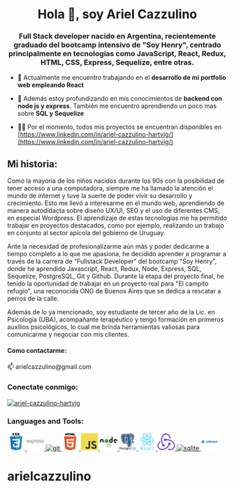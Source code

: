 <h1 align="center">Hola 👋, soy Ariel Cazzulino</h1>
<h3 align="center">Full Stack developer nacido en Argentina, recientemente graduado del bootcamp intensivo de "Soy Henry", centrado principalmente en tecnologías como JavaScript, React, Redux, HTML, CSS, Express, Sequelize, entre otras.</h3>

- 🔭 Actualmente me encuentro trabajando en el **desarrollo de mi portfolio web empleando React**

- 🌱 Además estoy profundizando en mis conocimientos de **backend con node js y express**. También me encuentro aprendiendo un poco mas sobre **SQL y Sequelize**

- 👨‍💻 Por el momento, todos mis proyectos se encuentran disponibles en [https://www.linkedin.com/in/ariel-cazzulino-hartvig/](https://www.linkedin.com/in/ariel-cazzulino-hartvig/)

<h2>Mi historia:</h2>
<p>Como la mayoría de los niños nacidos durante los 90s con la posibilidad de tener acceso a una computadora, siempre me ha llamado la atención el mundo de internet y tuve la suerte de poder vivir su desarrollo y crecimiento. Esto me llevó a interesarme en el mundo web, aprendiendo de manera autodidacta sobre diseño UX/UI, SEO y el uso de diferentes CMS, en especial Wordpress. El aprendizaje de estas tecnologías me ha permitido trabajar en proyectos destacados, como por ejemplo, realizando un trabajo en conjunto al sector apícola del gobierno de Uruguay. 

Ante la necesidad de profesionalizarme aún más y poder dedicarme a tiempo completo a lo que me apasiona, he decidido aprender a programar a través de la carrera de "Fullstack Developer" del bootcamp "Soy Henry", donde he aprendido Javascript, React, Redux, Node, Express, SQL, Sequelize, PostgreSQL, Git y Github. Durante la etapa del proyecto final, he tenido la oportunidad de trabajar en un proyecto real para "El campito refugio", una reconocida ONG de Buenos Aires que se dedica a rescatar a perros de la calle. 

Además de lo ya mencionado, soy estudiante de tercer año de la Lic. en Psicología (UBA), acompañante terapéutico y tengo formación en primeros auxilios psicológicos, lo cual me brinda herramientas valiosas para comunicarme y negociar con mis clientes.
</p>

<h4>Como contactarme:</h4>
📫 arielcazzulino@gmail.com </br>

<h3 align="left">Conectate conmigo:</h3>
<p align="left">
<a href="https://linkedin.com/in/ariel-cazzulino-hartvig" target="blank"><img align="center" src="https://raw.githubusercontent.com/rahuldkjain/github-profile-readme-generator/master/src/images/icons/Social/linked-in-alt.svg" alt="ariel-cazzulino-hartvig" height="30" width="40" /></a>
</p>

<h3 align="left">Languages and Tools:</h3>
<p align="left"> <a href="https://www.w3schools.com/css/" target="_blank" rel="noreferrer"> <img src="https://raw.githubusercontent.com/devicons/devicon/master/icons/css3/css3-original-wordmark.svg" alt="css3" width="40" height="40"/> </a> <a href="https://expressjs.com" target="_blank" rel="noreferrer"> <img src="https://raw.githubusercontent.com/devicons/devicon/master/icons/express/express-original-wordmark.svg" alt="express" width="40" height="40"/> </a> <a href="https://git-scm.com/" target="_blank" rel="noreferrer"> <img src="https://www.vectorlogo.zone/logos/git-scm/git-scm-icon.svg" alt="git" width="40" height="40"/> </a> <a href="https://www.w3.org/html/" target="_blank" rel="noreferrer"> <img src="https://raw.githubusercontent.com/devicons/devicon/master/icons/html5/html5-original-wordmark.svg" alt="html5" width="40" height="40"/> </a> <a href="https://developer.mozilla.org/en-US/docs/Web/JavaScript" target="_blank" rel="noreferrer"> <img src="https://raw.githubusercontent.com/devicons/devicon/master/icons/javascript/javascript-original.svg" alt="javascript" width="40" height="40"/> </a> <a href="https://nodejs.org" target="_blank" rel="noreferrer"> <img src="https://raw.githubusercontent.com/devicons/devicon/master/icons/nodejs/nodejs-original-wordmark.svg" alt="nodejs" width="40" height="40"/> </a> <a href="https://www.postgresql.org" target="_blank" rel="noreferrer"> <img src="https://raw.githubusercontent.com/devicons/devicon/master/icons/postgresql/postgresql-original-wordmark.svg" alt="postgresql" width="40" height="40"/> </a> <a href="https://reactjs.org/" target="_blank" rel="noreferrer"> <img src="https://raw.githubusercontent.com/devicons/devicon/master/icons/react/react-original-wordmark.svg" alt="react" width="40" height="40"/> </a> <a href="https://redux.js.org" target="_blank" rel="noreferrer"> <img src="https://raw.githubusercontent.com/devicons/devicon/master/icons/redux/redux-original.svg" alt="redux" width="40" height="40"/> </a> <a href="https://www.sqlite.org/" target="_blank" rel="noreferrer"> <img src="https://www.vectorlogo.zone/logos/sqlite/sqlite-icon.svg" alt="sqlite" width="40" height="40"/> </a> <a href="https://webpack.js.org" target="_blank" rel="noreferrer"> <img src="https://raw.githubusercontent.com/devicons/devicon/d00d0969292a6569d45b06d3f350f463a0107b0d/icons/webpack/webpack-original-wordmark.svg" alt="webpack" width="40" height="40"/> </a> </p>

# arielcazzulino
